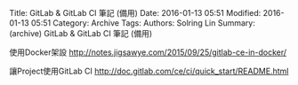 Title: GitLab & GitLab CI 筆記 (備用)
Date: 2016-01-13 05:51
Modified: 2016-01-13 05:51
Category: Archive
Tags: 
Authors: Solring Lin
Summary: (archive) GitLab & GitLab CI 筆記 (備用)


使用Docker架設
http://notes.jigsawye.com/2015/09/25/gitlab-ce-in-docker/

讓Project使用GitLab CI
http://doc.gitlab.com/ce/ci/quick_start/README.html

